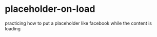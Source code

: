 # placeholder-on-load
practicing how to put a placeholder like facebook while the content is loading
